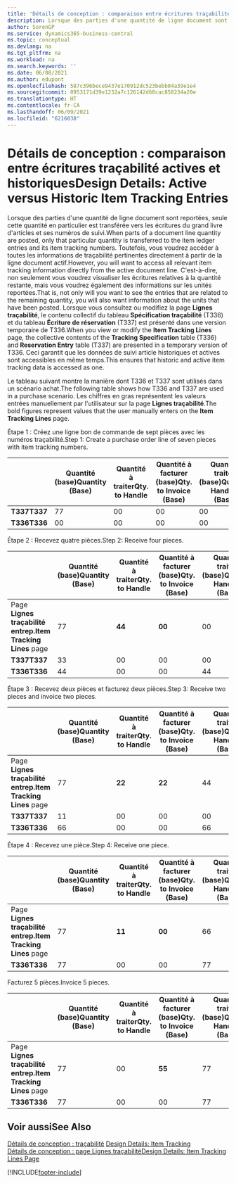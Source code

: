 ```yaml
---
title: 'Détails de conception : comparaison entre écritures traçabilité actives et historiques | Microsoft Docs'
description: Lorsque des parties d'une quantité de ligne document sont reportées, seule cette quantité en particulier est transférée vers les écritures du grand livre d'articles et ses numéros de suivi. Toutefois, vous voudrez accéder à toutes les informations de traçabilité pertinentes directement à partir de la ligne document actif. C'est-à-dire, non seulement vous voudrez visualiser les écritures relatives à la quantité restante, mais vous voudrez également des informations sur les unités reportées. Lorsque vous consultez ou modifiez la page **Lignes traçabilité**, le contenu collectif du tableau **Spécification traçabilité** (T336) et du tableau **Écriture de réservation** (T337) est présenté dans une version temporaire de T336. Ceci garantit que les données de suivi article historiques et actives sont accessibles en même temps.
author: SorenGP
ms.service: dynamics365-business-central
ms.topic: conceptual
ms.devlang: na
ms.tgt_pltfrm: na
ms.workload: na
ms.search.keywords: ''
ms.date: 06/08/2021
ms.author: edupont
ms.openlocfilehash: 587c396bece9437e170912dc523bebb04a39e1e4
ms.sourcegitcommit: 0953171d39e1232a7c126142d68cac858234a20e
ms.translationtype: HT
ms.contentlocale: fr-CA
ms.lasthandoff: 06/09/2021
ms.locfileid: "6216038"
---
```

# <a name="design-details-active-versus-historic-item-tracking-entries"></a><span data-ttu-id="295e0-107">Détails de conception : comparaison entre écritures traçabilité actives et historiques</span><span class="sxs-lookup"><span data-stu-id="295e0-107">Design Details: Active versus Historic Item Tracking Entries</span></span>
<span data-ttu-id="295e0-108">Lorsque des parties d'une quantité de ligne document sont reportées, seule cette quantité en particulier est transférée vers les écritures du grand livre d'articles et ses numéros de suivi.</span><span class="sxs-lookup"><span data-stu-id="295e0-108">When parts of a document line quantity are posted, only that particular quantity is transferred to the item ledger entries and its item tracking numbers.</span></span> <span data-ttu-id="295e0-109">Toutefois, vous voudrez accéder à toutes les informations de traçabilité pertinentes directement à partir de la ligne document actif.</span><span class="sxs-lookup"><span data-stu-id="295e0-109">However, you will want to access all relevant item tracking information directly from the active document line.</span></span> <span data-ttu-id="295e0-110">C'est-à-dire, non seulement vous voudrez visualiser les écritures relatives à la quantité restante, mais vous voudrez également des informations sur les unités reportées.</span><span class="sxs-lookup"><span data-stu-id="295e0-110">That is, not only will you want to see the entries that are related to the remaining quantity, you will also want information about the units that have been posted.</span></span> <span data-ttu-id="295e0-111">Lorsque vous consultez ou modifiez la page **Lignes traçabilité**, le contenu collectif du tableau **Spécification traçabilité** (T336) et du tableau **Écriture de réservation** (T337) est présenté dans une version temporaire de T336.</span><span class="sxs-lookup"><span data-stu-id="295e0-111">When you view or modify the **Item Tracking Lines** page, the collective contents of the **Tracking Specification** table (T336) and **Reservation Entry** table (T337) are presented in a temporary version of T336.</span></span> <span data-ttu-id="295e0-112">Ceci garantit que les données de suivi article historiques et actives sont accessibles en même temps.</span><span class="sxs-lookup"><span data-stu-id="295e0-112">This ensures that historic and active item tracking data is accessed as one.</span></span>  

 <span data-ttu-id="295e0-113">Le tableau suivant montre la manière dont T336 et T337 sont utilisés dans un scénario achat.</span><span class="sxs-lookup"><span data-stu-id="295e0-113">The following table shows how T336 and T337 are used in a purchase scenario.</span></span> <span data-ttu-id="295e0-114">Les chiffres en gras représentent les valeurs entrées manuellement par l'utilisateur sur la page **Lignes traçabilité**.</span><span class="sxs-lookup"><span data-stu-id="295e0-114">The bold figures represent values that the user manually enters on the **Item Tracking Lines** page.</span></span>  

 <span data-ttu-id="295e0-115">Étape 1 : Créez une ligne bon de commande de sept pièces avec les numéros traçabilité.</span><span class="sxs-lookup"><span data-stu-id="295e0-115">Step 1: Create a purchase order line of seven pieces with item tracking numbers.</span></span>  

||<span data-ttu-id="295e0-116">**Quantité (base)**</span><span class="sxs-lookup"><span data-stu-id="295e0-116">**Quantity (Base)**</span></span>|<span data-ttu-id="295e0-117">**Quantité à traiter**</span><span class="sxs-lookup"><span data-stu-id="295e0-117">**Qty. to Handle**</span></span>|<span data-ttu-id="295e0-118">**Quantité à facturer (base)**</span><span class="sxs-lookup"><span data-stu-id="295e0-118">**Qty. to Invoice (Base)**</span></span>|<span data-ttu-id="295e0-119">**Quantité traitée (base)**</span><span class="sxs-lookup"><span data-stu-id="295e0-119">**Quantity Handled (Base)**</span></span>|<span data-ttu-id="295e0-120">**Quantité facturée (base)**</span><span class="sxs-lookup"><span data-stu-id="295e0-120">**Quantity Invoiced (Base)**</span></span>|  
|-|----------------------------------------------|--------------------------------------------|------------------------------------------------------|-------------------------------------------------------|--------------------------------------------------------|  
|<span data-ttu-id="295e0-121">**T337**</span><span class="sxs-lookup"><span data-stu-id="295e0-121">**T337**</span></span>|<span data-ttu-id="295e0-122">7</span><span class="sxs-lookup"><span data-stu-id="295e0-122">7</span></span>|<span data-ttu-id="295e0-123">0</span><span class="sxs-lookup"><span data-stu-id="295e0-123">0</span></span>|<span data-ttu-id="295e0-124">0</span><span class="sxs-lookup"><span data-stu-id="295e0-124">0</span></span>|<span data-ttu-id="295e0-125">0</span><span class="sxs-lookup"><span data-stu-id="295e0-125">0</span></span>|<span data-ttu-id="295e0-126">0</span><span class="sxs-lookup"><span data-stu-id="295e0-126">0</span></span>|  
|<span data-ttu-id="295e0-127">**T336**</span><span class="sxs-lookup"><span data-stu-id="295e0-127">**T336**</span></span>|<span data-ttu-id="295e0-128">0</span><span class="sxs-lookup"><span data-stu-id="295e0-128">0</span></span>|<span data-ttu-id="295e0-129">0</span><span class="sxs-lookup"><span data-stu-id="295e0-129">0</span></span>|<span data-ttu-id="295e0-130">0</span><span class="sxs-lookup"><span data-stu-id="295e0-130">0</span></span>|<span data-ttu-id="295e0-131">0</span><span class="sxs-lookup"><span data-stu-id="295e0-131">0</span></span>|<span data-ttu-id="295e0-132">0</span><span class="sxs-lookup"><span data-stu-id="295e0-132">0</span></span>|  

 <span data-ttu-id="295e0-133">Étape 2 : Recevez quatre pièces.</span><span class="sxs-lookup"><span data-stu-id="295e0-133">Step 2: Receive four pieces.</span></span>  

||<span data-ttu-id="295e0-134">**Quantité (base)**</span><span class="sxs-lookup"><span data-stu-id="295e0-134">**Quantity (Base)**</span></span>|<span data-ttu-id="295e0-135">**Quantité à traiter**</span><span class="sxs-lookup"><span data-stu-id="295e0-135">**Qty. to Handle**</span></span>|<span data-ttu-id="295e0-136">**Quantité à facturer (base)**</span><span class="sxs-lookup"><span data-stu-id="295e0-136">**Qty. to Invoice (Base)**</span></span>|<span data-ttu-id="295e0-137">**Quantité traitée (base)**</span><span class="sxs-lookup"><span data-stu-id="295e0-137">**Quantity Handled (Base)**</span></span>|<span data-ttu-id="295e0-138">**Quantité facturée (base)**</span><span class="sxs-lookup"><span data-stu-id="295e0-138">**Quantity Invoiced (Base)**</span></span>|  
|-|----------------------------------------------|--------------------------------------------|------------------------------------------------------|-------------------------------------------------------|--------------------------------------------------------|  
|<span data-ttu-id="295e0-139">Page **Lignes traçabilité entrep.**</span><span class="sxs-lookup"><span data-stu-id="295e0-139">**Item Tracking Lines** page</span></span>|<span data-ttu-id="295e0-140">7</span><span class="sxs-lookup"><span data-stu-id="295e0-140">7</span></span>|<span data-ttu-id="295e0-141">**4**</span><span class="sxs-lookup"><span data-stu-id="295e0-141">**4**</span></span>|<span data-ttu-id="295e0-142">**0**</span><span class="sxs-lookup"><span data-stu-id="295e0-142">**0**</span></span>|<span data-ttu-id="295e0-143">0</span><span class="sxs-lookup"><span data-stu-id="295e0-143">0</span></span>|<span data-ttu-id="295e0-144">0</span><span class="sxs-lookup"><span data-stu-id="295e0-144">0</span></span>|  
|<span data-ttu-id="295e0-145">**T337**</span><span class="sxs-lookup"><span data-stu-id="295e0-145">**T337**</span></span>|<span data-ttu-id="295e0-146">3</span><span class="sxs-lookup"><span data-stu-id="295e0-146">3</span></span>|<span data-ttu-id="295e0-147">0</span><span class="sxs-lookup"><span data-stu-id="295e0-147">0</span></span>|<span data-ttu-id="295e0-148">0</span><span class="sxs-lookup"><span data-stu-id="295e0-148">0</span></span>|<span data-ttu-id="295e0-149">0</span><span class="sxs-lookup"><span data-stu-id="295e0-149">0</span></span>|<span data-ttu-id="295e0-150">0</span><span class="sxs-lookup"><span data-stu-id="295e0-150">0</span></span>|  
|<span data-ttu-id="295e0-151">**T336**</span><span class="sxs-lookup"><span data-stu-id="295e0-151">**T336**</span></span>|<span data-ttu-id="295e0-152">4</span><span class="sxs-lookup"><span data-stu-id="295e0-152">4</span></span>|<span data-ttu-id="295e0-153">0</span><span class="sxs-lookup"><span data-stu-id="295e0-153">0</span></span>|<span data-ttu-id="295e0-154">0</span><span class="sxs-lookup"><span data-stu-id="295e0-154">0</span></span>|<span data-ttu-id="295e0-155">4</span><span class="sxs-lookup"><span data-stu-id="295e0-155">4</span></span>|<span data-ttu-id="295e0-156">0</span><span class="sxs-lookup"><span data-stu-id="295e0-156">0</span></span>|  

 <span data-ttu-id="295e0-157">Étape 3 : Recevez deux pièces et facturez deux pièces.</span><span class="sxs-lookup"><span data-stu-id="295e0-157">Step 3: Receive two pieces and invoice two pieces.</span></span>  

||<span data-ttu-id="295e0-158">**Quantité (base)**</span><span class="sxs-lookup"><span data-stu-id="295e0-158">**Quantity (Base)**</span></span>|<span data-ttu-id="295e0-159">**Quantité à traiter**</span><span class="sxs-lookup"><span data-stu-id="295e0-159">**Qty. to Handle**</span></span>|<span data-ttu-id="295e0-160">**Quantité à facturer (base)**</span><span class="sxs-lookup"><span data-stu-id="295e0-160">**Qty. to Invoice (Base)**</span></span>|<span data-ttu-id="295e0-161">**Quantité traitée (base)**</span><span class="sxs-lookup"><span data-stu-id="295e0-161">**Quantity Handled (Base)**</span></span>|<span data-ttu-id="295e0-162">**Quantité facturée (base)**</span><span class="sxs-lookup"><span data-stu-id="295e0-162">**Quantity Invoiced (Base)**</span></span>|  
|-|----------------------------------------------|--------------------------------------------|------------------------------------------------------|-------------------------------------------------------|--------------------------------------------------------|  
|<span data-ttu-id="295e0-163">Page **Lignes traçabilité entrep.**</span><span class="sxs-lookup"><span data-stu-id="295e0-163">**Item Tracking Lines** page</span></span>|<span data-ttu-id="295e0-164">7</span><span class="sxs-lookup"><span data-stu-id="295e0-164">7</span></span>|<span data-ttu-id="295e0-165">**2**</span><span class="sxs-lookup"><span data-stu-id="295e0-165">**2**</span></span>|<span data-ttu-id="295e0-166">**2**</span><span class="sxs-lookup"><span data-stu-id="295e0-166">**2**</span></span>|<span data-ttu-id="295e0-167">4</span><span class="sxs-lookup"><span data-stu-id="295e0-167">4</span></span>|<span data-ttu-id="295e0-168">0</span><span class="sxs-lookup"><span data-stu-id="295e0-168">0</span></span>|  
|<span data-ttu-id="295e0-169">**T337**</span><span class="sxs-lookup"><span data-stu-id="295e0-169">**T337**</span></span>|<span data-ttu-id="295e0-170">1</span><span class="sxs-lookup"><span data-stu-id="295e0-170">1</span></span>|<span data-ttu-id="295e0-171">0</span><span class="sxs-lookup"><span data-stu-id="295e0-171">0</span></span>|<span data-ttu-id="295e0-172">0</span><span class="sxs-lookup"><span data-stu-id="295e0-172">0</span></span>|<span data-ttu-id="295e0-173">0</span><span class="sxs-lookup"><span data-stu-id="295e0-173">0</span></span>|<span data-ttu-id="295e0-174">0</span><span class="sxs-lookup"><span data-stu-id="295e0-174">0</span></span>|  
|<span data-ttu-id="295e0-175">**T336**</span><span class="sxs-lookup"><span data-stu-id="295e0-175">**T336**</span></span>|<span data-ttu-id="295e0-176">6</span><span class="sxs-lookup"><span data-stu-id="295e0-176">6</span></span>|<span data-ttu-id="295e0-177">0</span><span class="sxs-lookup"><span data-stu-id="295e0-177">0</span></span>|<span data-ttu-id="295e0-178">0</span><span class="sxs-lookup"><span data-stu-id="295e0-178">0</span></span>|<span data-ttu-id="295e0-179">6</span><span class="sxs-lookup"><span data-stu-id="295e0-179">6</span></span>|<span data-ttu-id="295e0-180">2</span><span class="sxs-lookup"><span data-stu-id="295e0-180">2</span></span>|  

 <span data-ttu-id="295e0-181">Étape 4 : Recevez une pièce.</span><span class="sxs-lookup"><span data-stu-id="295e0-181">Step 4: Receive one piece.</span></span>  

||<span data-ttu-id="295e0-182">**Quantité (base)**</span><span class="sxs-lookup"><span data-stu-id="295e0-182">**Quantity (Base)**</span></span>|<span data-ttu-id="295e0-183">**Quantité à traiter**</span><span class="sxs-lookup"><span data-stu-id="295e0-183">**Qty. to Handle**</span></span>|<span data-ttu-id="295e0-184">**Quantité à facturer (base)**</span><span class="sxs-lookup"><span data-stu-id="295e0-184">**Qty. to Invoice (Base)**</span></span>|<span data-ttu-id="295e0-185">**Quantité traitée (base)**</span><span class="sxs-lookup"><span data-stu-id="295e0-185">**Quantity Handled (Base)**</span></span>|<span data-ttu-id="295e0-186">**Quantité facturée (base)**</span><span class="sxs-lookup"><span data-stu-id="295e0-186">**Quantity Invoiced (Base)**</span></span>|  
|-|----------------------------------------------|--------------------------------------------|------------------------------------------------------|-------------------------------------------------------|--------------------------------------------------------|  
|<span data-ttu-id="295e0-187">Page **Lignes traçabilité entrep.**</span><span class="sxs-lookup"><span data-stu-id="295e0-187">**Item Tracking Lines** page</span></span>|<span data-ttu-id="295e0-188">7</span><span class="sxs-lookup"><span data-stu-id="295e0-188">7</span></span>|<span data-ttu-id="295e0-189">**1**</span><span class="sxs-lookup"><span data-stu-id="295e0-189">**1**</span></span>|<span data-ttu-id="295e0-190">**0**</span><span class="sxs-lookup"><span data-stu-id="295e0-190">**0**</span></span>|<span data-ttu-id="295e0-191">6</span><span class="sxs-lookup"><span data-stu-id="295e0-191">6</span></span>|<span data-ttu-id="295e0-192">2</span><span class="sxs-lookup"><span data-stu-id="295e0-192">2</span></span>|  
|<span data-ttu-id="295e0-193">**T336**</span><span class="sxs-lookup"><span data-stu-id="295e0-193">**T336**</span></span>|<span data-ttu-id="295e0-194">7</span><span class="sxs-lookup"><span data-stu-id="295e0-194">7</span></span>|<span data-ttu-id="295e0-195">0</span><span class="sxs-lookup"><span data-stu-id="295e0-195">0</span></span>|<span data-ttu-id="295e0-196">0</span><span class="sxs-lookup"><span data-stu-id="295e0-196">0</span></span>|<span data-ttu-id="295e0-197">7</span><span class="sxs-lookup"><span data-stu-id="295e0-197">7</span></span>|<span data-ttu-id="295e0-198">2</span><span class="sxs-lookup"><span data-stu-id="295e0-198">2</span></span>|  

 <span data-ttu-id="295e0-199">Facturez 5 pièces.</span><span class="sxs-lookup"><span data-stu-id="295e0-199">Invoice 5 pieces.</span></span>  

||<span data-ttu-id="295e0-200">**Quantité (base)**</span><span class="sxs-lookup"><span data-stu-id="295e0-200">**Quantity (Base)**</span></span>|<span data-ttu-id="295e0-201">**Quantité à traiter**</span><span class="sxs-lookup"><span data-stu-id="295e0-201">**Qty. to Handle**</span></span>|<span data-ttu-id="295e0-202">**Quantité à facturer (base)**</span><span class="sxs-lookup"><span data-stu-id="295e0-202">**Qty. to Invoice (Base)**</span></span>|<span data-ttu-id="295e0-203">**Quantité traitée (base)**</span><span class="sxs-lookup"><span data-stu-id="295e0-203">**Quantity Handled (Base)**</span></span>|<span data-ttu-id="295e0-204">**Quantité facturée (base)**</span><span class="sxs-lookup"><span data-stu-id="295e0-204">**Quantity Invoiced (Base)**</span></span>|  
|-|----------------------------------------------|--------------------------------------------|------------------------------------------------------|-------------------------------------------------------|--------------------------------------------------------|  
|<span data-ttu-id="295e0-205">Page **Lignes traçabilité entrep.**</span><span class="sxs-lookup"><span data-stu-id="295e0-205">**Item Tracking Lines** page</span></span>|<span data-ttu-id="295e0-206">7</span><span class="sxs-lookup"><span data-stu-id="295e0-206">7</span></span>|<span data-ttu-id="295e0-207">0</span><span class="sxs-lookup"><span data-stu-id="295e0-207">0</span></span>|<span data-ttu-id="295e0-208">**5**</span><span class="sxs-lookup"><span data-stu-id="295e0-208">**5**</span></span>|<span data-ttu-id="295e0-209">7</span><span class="sxs-lookup"><span data-stu-id="295e0-209">7</span></span>|<span data-ttu-id="295e0-210">2</span><span class="sxs-lookup"><span data-stu-id="295e0-210">2</span></span>|  
|<span data-ttu-id="295e0-211">**T336**</span><span class="sxs-lookup"><span data-stu-id="295e0-211">**T336**</span></span>|<span data-ttu-id="295e0-212">7</span><span class="sxs-lookup"><span data-stu-id="295e0-212">7</span></span>|<span data-ttu-id="295e0-213">0</span><span class="sxs-lookup"><span data-stu-id="295e0-213">0</span></span>|<span data-ttu-id="295e0-214">0</span><span class="sxs-lookup"><span data-stu-id="295e0-214">0</span></span>|<span data-ttu-id="295e0-215">7</span><span class="sxs-lookup"><span data-stu-id="295e0-215">7</span></span>|<span data-ttu-id="295e0-216">7</span><span class="sxs-lookup"><span data-stu-id="295e0-216">7</span></span>|  

## <a name="see-also"></a><span data-ttu-id="295e0-217">Voir aussi</span><span class="sxs-lookup"><span data-stu-id="295e0-217">See Also</span></span>  
 <span data-ttu-id="295e0-218">[Détails de conception : traçabilité](design-details-item-tracking.md) </span><span class="sxs-lookup"><span data-stu-id="295e0-218">[Design Details: Item Tracking](design-details-item-tracking.md) </span></span>  
 [<span data-ttu-id="295e0-219">Détails de conception : page Lignes traçabilité</span><span class="sxs-lookup"><span data-stu-id="295e0-219">Design Details: Item Tracking Lines Page</span></span>](design-details-item-tracking-lines-window.md)


[!INCLUDE[footer-include](includes/footer-banner.md)]